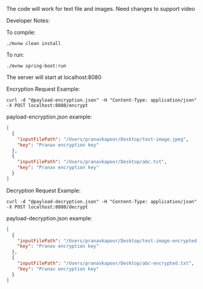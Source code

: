 The code will work for text file and images. Need changes to support video

Developer Notes:

To compile: 
```console
./mvnw clean install
```

To run: 
```console
./mvnw spring-boot:run
```

The server will start at localhost:8080

Encryption Request Example:

```console
curl -d "@payload-encryption.json" -H "Content-Type: application/json" -X POST localhost:8080/encrypt
```

payload-encryption.json example:

```json
[
  {
    "inputFilePath": "/Users/pranavkapoor/Desktop/test-image.jpeg",
    "key": "Pranav encryption key"
  },
  {
    "inputFilePath": "/Users/pranavkapoor/Desktop/abc.txt",
    "key": "Pranav encryption key"
  }
]
```

Decryption Request Example:

```console
curl -d "@payload-decryption.json" -H "Content-Type: application/json" -X POST localhost:8080/decrypt
```

payload-decryption.json example:

```json
[
  {
    "inputFilePath": "/Users/pranavkapoor/Desktop/test-image-encrypted.jpeg",
    "key": "Pranav encryption key"
  },
  {
    "inputFilePath": "/Users/pranavkapoor/Desktop/abc-encrypted.txt",
    "key": "Pranav encryption key"
  }
]
```